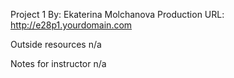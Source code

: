 Project 1
By: Ekaterina Molchanova
Production URL: http://e28p1.yourdomain.com

Outside resources
n/a

Notes for instructor
n/a
